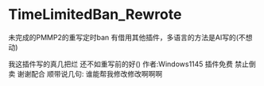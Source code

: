 # TimeLimitedBan_Rewrote
未完成的PMMP2的重写定时ban
有借用其他插件，多语言的方法是AI写的(不想动)

我这插件写的真几把烂
还不如重写前的好()
作者:Windows1145
插件免费
禁止倒卖
谢谢配合
顺带说几句:
谁能帮我修改修改啊啊啊
